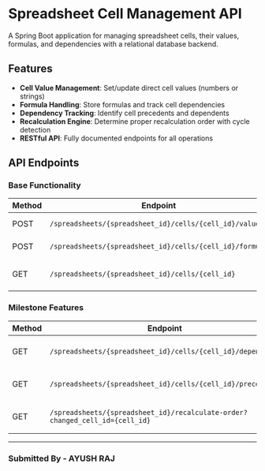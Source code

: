 # Spreadsheet Cell Management API

A Spring Boot application for managing spreadsheet cells, their values, formulas, and dependencies with a relational database backend.

## Features

- **Cell Value Management**: Set/update direct cell values (numbers or strings)
- **Formula Handling**: Store formulas and track cell dependencies
- **Dependency Tracking**: Identify cell precedents and dependents
- **Recalculation Engine**: Determine proper recalculation order with cycle detection
- **RESTful API**: Fully documented endpoints for all operations

## API Endpoints

### Base Functionality

| Method | Endpoint | Description |
|--------|----------|-------------|
| POST   | `/spreadsheets/{spreadsheet_id}/cells/{cell_id}/value` | Set a cell's direct value |
| POST   | `/spreadsheets/{spreadsheet_id}/cells/{cell_id}/formula` | Set a cell's formula |
| GET    | `/spreadsheets/{spreadsheet_id}/cells/{cell_id}` | Get a cell's current state |

### Milestone Features

| Method | Endpoint | Description |
|--------|----------|-------------|
| GET    | `/spreadsheets/{spreadsheet_id}/cells/{cell_id}/dependents` | Get cells that depend on this cell |
| GET    | `/spreadsheets/{spreadsheet_id}/cells/{cell_id}/precedents` | Get cells this cell depends on |
| GET    | `/spreadsheets/{spreadsheet_id}/recalculate-order?changed_cell_id={cell_id}` | Get recalculation order |

---

### Submitted By - AYUSH RAJ
